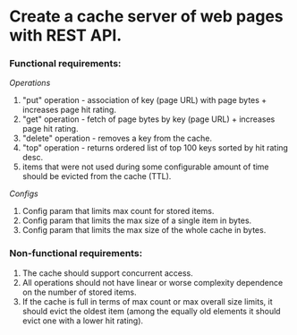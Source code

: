 # Create a cache server of web pages with REST API. 

### Functional requirements:
*Operations*
1) "put" operation - association of key (page URL) with page bytes + increases page hit rating.
2) "get" operation - fetch of page bytes by key (page URL) + increases page hit rating.
3) "delete" operation - removes a key from the cache. 
4) "top" operation - returns ordered list of top 100 keys sorted by hit rating desc.
5) items that were not used during some configurable amount of time should be evicted from the cache (TTL).

*Configs*
1) Config param that limits max count for stored items.
2) Config param that limits the max size of a single item in bytes.
3) Config param that limits the max size of the whole cache in bytes.


### Non-functional requirements:
1) The cache should support concurrent access.
2) All operations should not have linear or worse complexity dependence on the number of stored items.
3) If the cache is full in terms of max count or max overall size limits, it should evict the oldest item (among the equally old elements it should evict one with a lower hit rating).
